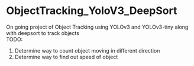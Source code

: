 # ObjectTracking_YoloV3_DeepSort

On going project of Object Tracking using YOLOv3 and YOLOv3-tiny along with deepsort to track objects  
TODO:
1. Determine way to count object moving in different direction
2. Determine way to find out speed of object
